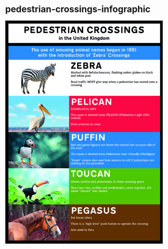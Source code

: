 # pedestrian-crossings-infographic

![Pedestrian Crossings infographic](Pedestrian%20Crossings.jpg)

